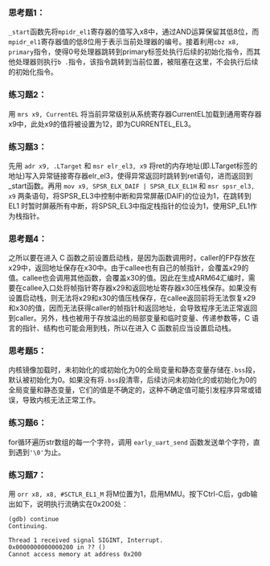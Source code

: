 ### 思考题1：  

`_start`函数先将`mpidr_el1`寄存器的值写入x8中，通过AND运算保留其低8位，而`mpidr_el1`寄存器值的低8位用于表示当前处理器的编号。接着利用`cbz x8, primary`指令，使得0号处理器跳转到primary标签处执行后续的初始化指令，而其他处理器则执行`b .`指令，该指令跳转到当前位置，被阻塞在这里，不会执行后续的初始化指令。

### 练习题2：

用 `mrs x9, CurrentEL` 将当前异常级别从系统寄存器CurrentEL加载到通用寄存器x9中，此处x9的值将被设置为12，即为CURRENTEL_EL3。

### 练习题3：

先用 `adr x9, .LTarget` 和 `msr elr_el3, x9` 将ret的内存地址(即.LTarget标签的地址)写入异常链接寄存器elr_el3，使得异常返回时跳转到ret语句，进而返回到_start函数。再用 `mov x9, SPSR_ELX_DAIF | SPSR_ELX_EL1H` 
和 `msr spsr_el3, x9` 两条语句，将SPSR_EL3中控制中断和异常屏蔽(DAIF)的位设为1，在跳转到 EL1 时暂时屏蔽所有中断，将SPSR_EL3中指定栈指针的位设为1，使用SP_EL1作为栈指针。

### 思考题4：

之所以要在进入 C 函数之前设置启动栈，是因为函数调用时，caller的FP存放在x29中，返回地址保存在x30中。由于callee也有自己的帧指针，会覆盖x29的值。callee也会调用其他函数，会覆盖x30的值。因此在生成ARM64汇编时，需要在callee入口处将帧指针寄存器x29和返回地址寄存器x30压栈保存。如果没有设置启动栈，则无法将x29和x30的值压栈保存，在callee返回前将无法恢复x29和x30的值，因而无法获得caller的帧指针和返回地址，会导致程序无法正常返回到caller。另外，栈也被用于存放溢出的局部变量和临时变量、传递参数等，C 语言的指针、结构也可能会用到栈，所以在进入 C 函数前应当设置启动栈。

### 思考题5：

内核镜像加载时，未初始化的或初始化为0的全局变量和静态变量存储在`.bss`段，默认被初始化为0。如果没有将`.bss`段清零，后续访问未初始化的或初始化为0的全局变量和静态变量，它们的值是不确定的，这种不确定值可能引发程序异常或错误，导致内核无法正常工作。

### 练习题6：

for循环遍历str数组的每一个字符，调用 `early_uart_send` 函数发送单个字符，直到遇到`'\0'`为止。

### 练习题7：

用 `orr x8, x8, #SCTLR_EL1_M` 将M位置为1，启用MMU。按下Ctrl-C后，gdb输出如下，说明执行流确实在0x200处：

```
(gdb) continue
Continuing.

Thread 1 received signal SIGINT, Interrupt.
0x0000000000000200 in ?? ()
Cannot access memory at address 0x200
```